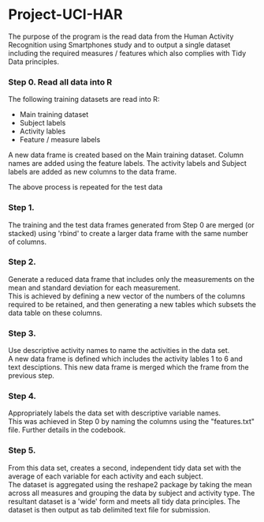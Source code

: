 # Project-UCI-HAR

The purpose of the program is the read data from the Human Activity Recognition using Smartphones study and to output a single dataset including the required measures / features which also complies with Tidy Data principles.  

### Step 0. Read all data into R
The following training datasets are read into R:
* Main training dataset
* Subject labels
* Activity lables
* Feature / measure labels

A new data frame is created based on the Main training dataset. Column names are added using the feature labels. The activity labels and Subject labels are added as new columns to the data frame.

The above process is repeated for the test data

### Step 1. 
The training and the test data frames generated from Step 0 are merged (or stacked) using 'rbind' to create a larger data frame with the same number of columns.

### Step 2.
Generate a reduced data frame that includes only the measurements on the mean and standard deviation for each measurement.  
This is achieved by defining a new vector of the numbers of the columns required to be retained, and then generating a new tables which subsets the data table on these columns.

### Step 3. 
Use descriptive activity names to name the activities in the data set.  
A new data frame is defined which includes the activity lables 1 to 6 and text desciptions. This new data frame is merged which the frame from the previous step.

### Step 4. 
Appropriately labels the data set with descriptive variable names.  
This was achieved in Step 0 by naming the columns using the "features.txt" file. Further details in the codebook.

### Step 5. 
From this data set, creates a second, independent tidy data set with the average of each variable for each activity and each subject.  
The dataset is aggregated using the reshape2 package by taking the mean across all measures and grouping the data by subject and activity type. The resultant dataset is a 'wide' form and meets all tidy data principles. The dataset is then output as tab delimited text file for submission.
















